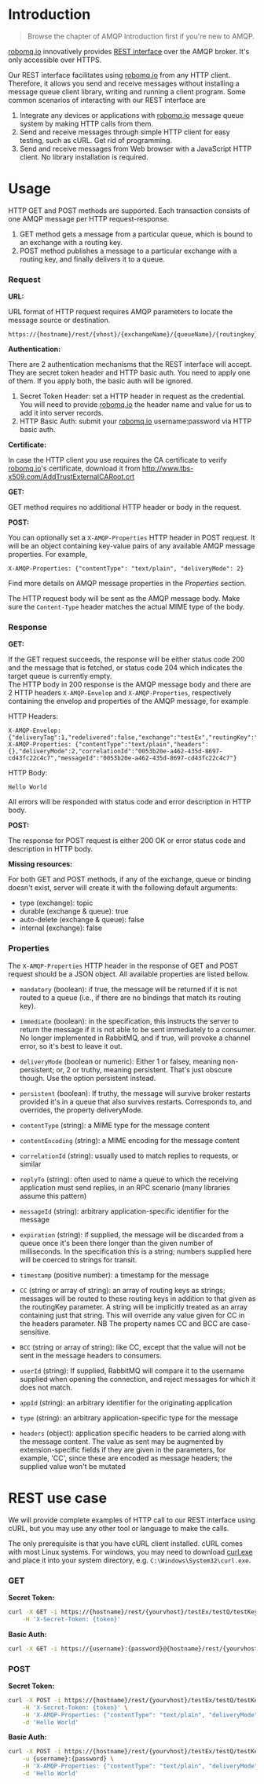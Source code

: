 # Introduction

> Browse the chapter of AMQP Introduction first if you're new to AMQP.  

[robomq.io](http://www.robomq.io) innovatively provides [REST interface](http://www.robomq.io/#thingsconnect) over the AMQP broker. It's only accessible over HTTPS.  

Our REST interface facilitates using [robomq.io](http://www.robomq.io) from any HTTP client. Therefore, it allows you send and receive messages without installing a message queue client library, writing and running a client program. Some common scenarios of interacting with our REST interface are  

1. Integrate any devices or applications with [robomq.io](http://www.robomq.io) message queue system by making HTTP calls from them.  
2. Send and receive messages through simple HTTP client for easy testing, such as cURL. Get rid of programming.  
3. Send and receive messages from Web browser with a JavaScript HTTP client. No library installation is required.  

# Usage

HTTP GET and POST methods are supported. Each transaction consists of one AMQP message per HTTP request-response.  

1. GET method gets a message from a particular queue, which is bound to an exchange with a routing key.  
2. POST method publishes a message to a particular exchange with a routing key, and finally delivers it to a queue. 

### Request

**URL:**  

URL format of HTTP request requires AMQP parameters to locate the message source or destination.  

```
https://{hostname}/rest/{vhost}/{exchangeName}/{queueName}/{routingkey}
```

**Authentication:**  

There are 2 authentication mechanisms that the REST interface will accept. They are secret token header and HTTP basic auth. You need to apply one of them. If you apply both, the basic auth will be ignored.  
  
1. Secret Token Header: set a HTTP header in request as the credential. You will need to provide [robomq.io](http://www.robomq.io) the header name and value for us to add it into server records.  
2. HTTP Basic Auth: submit your [robomq.io](http://www.robomq.io) username:password via HTTP basic auth.  

**Certificate:**

In case the HTTP client you use requires the CA certificate to verify [robomq.io](http://www.robomq.io)'s certificate, download it from <http://www.tbs-x509.com/AddTrustExternalCARoot.crt>

**GET:**

GET method requires no additional HTTP header or body in the request.  

**POST:**

You can optionally set a `X-AMQP-Properties` HTTP header in POST request. It will be an object containing key-value pairs of any available AMQP message properties. For example,  

	X-AMQP-Properties: {"contentType": "text/plain", "deliveryMode": 2}

Find more details on AMQP message properties in the _Properties_ section.  

The HTTP request body will be sent as the AMQP message body. Make sure the `Content-Type` header matches the actual MIME type of the body.    

### Response

**GET:**  

If the GET request succeeds, the response will be either status code 200 and the message that is fetched, or status code 204 which indicates the target queue is currently empty.  
The HTTP body in 200 response is the AMQP message body and there are 2 HTTP headers `X-AMQP-Envelop` and `X-AMQP-Properties`, respectively containing the envelop and properties of the AMQP message, for example  

HTTP Headers:  

	X-AMQP-Envelop: {"deliveryTag":1,"redelivered":false,"exchange":"testEx","routingKey":"testKey","messageCount":0}
	X-AMQP-Properties: {"contentType":"text/plain","headers":{},"deliveryMode":2,"correlationId":"0053b20e-a462-435d-8697-cd43fc22c4c7","messageId":"0053b20e-a462-435d-8697-cd43fc22c4c7"}

HTTP Body: 

	Hello World

All errors will be responded with status code and error description in HTTP body.  

**POST:**  

The response for POST request is either 200 OK or error status code and description in HTTP body.  

**Missing resources:**

For both GET and POST methods, if any of the exchange, queue or binding doesn't exist, server will create it with the following default arguments:  

* type (exchange): topic
* durable (exchange & queue): true
* auto-delete (exchange & queue): false
* internal (exchange): false

### Properties

The `X-AMQP-Properties` HTTP header in the response of GET and POST request should be a JSON object. All available properties are listed bellow.  

* `mandatory` (boolean): if true, the message will be returned if it is not routed to a queue (i.e., if there are no bindings that match its routing key).

* `immediate` (boolean): in the specification, this instructs the server to return the message if it is not able to be sent immediately to a consumer. No longer implemented in RabbitMQ, and if true, will provoke a channel error, so it's best to leave it out.

* `deliveryMode` (boolean or numeric): Either 1 or falsey, meaning non-persistent; or, 2 or truthy, meaning persistent. That's just obscure though. Use the option persistent instead.

* `persistent` (boolean): If truthy, the message will survive broker restarts provided it's in a queue that also survives restarts. Corresponds to, and overrides, the property deliveryMode.

* `contentType` (string): a MIME type for the message content

* `contentEncoding` (string): a MIME encoding for the message content

* `correlationId` (string): usually used to match replies to requests, or similar

* `replyTo` (string): often used to name a queue to which the receiving application must send replies, in an RPC scenario (many libraries assume this pattern)

* `messageId` (string): arbitrary application-specific identifier for the message

* `expiration` (string): if supplied, the message will be discarded from a queue once it's been there longer than the given number of milliseconds. In the specification this is a string; numbers supplied here will be coerced to strings for transit.

* `timestamp` (positive number): a timestamp for the message

* `CC` (string or array of string): an array of routing keys as strings; messages will be routed to these routing keys in addition to that given as the routingKey parameter. A string will be implicitly treated as an array containing just that string. This will override any value given for CC in the headers parameter. NB The property names CC and BCC are case-sensitive.

* `BCC` (string or array of string): like CC, except that the value will not be sent in the message headers to consumers.

* `userId` (string): If supplied, RabbitMQ will compare it to the username supplied when opening the connection, and reject messages for which it does not match.

* `appId` (string): an arbitrary identifier for the originating application

* `type` (string): an arbitrary application-specific type for the message

* `headers` (object): application specific headers to be carried along with the message content. The value as sent may be augmented by extension-specific fields if they are given in the parameters, for example, 'CC', since these are encoded as message headers; the supplied value won't be mutated

# REST use case

We will provide complete examples of HTTP call to our REST interface using cURL, but you may use any other tool or language to make the calls.  

The only prerequisite is that you have cURL client installed. cURL comes with most Linux systems. For windows, you may need to download [curl.exe](http://curl.haxx.se/download.html) and place it into your system directory, e.g. `C:\Windows\System32\curl.exe`.  

### GET

**Secret Token:**  

```bash
curl -X GET -i https://{hostname}/rest/{yourvhost}/testEx/testQ/testKey \
	-H 'X-Secret-Token: {token}'
```

**Basic Auth:**  

```bash
curl -X GET -i https://{username}:{password}@{hostname}/rest/{yourvhost}/testEx/testQ/testKey
```

### POST

**Secret Token:**  

```bash
curl -X POST -i https://{hostname}/rest/{yourvhost}/testEx/testQ/testKey \
	-H 'X-Secret-Token: {token}' \
	-H 'X-AMQP-Properties: {"contentType": "text/plain", "deliveryMode": 2}' \
	-d 'Hello World'
```

**Basic Auth:**  

```bash
curl -X POST -i https://{hostname}/rest/{yourvhost}/testEx/testQ/testKey \
	-u {username}:{password} \
	-H 'X-AMQP-Properties: {"contentType": "text/plain", "deliveryMode": 2}' \
	-d 'Hello World'
```


